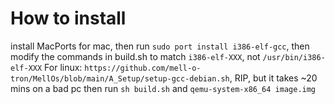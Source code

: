 # How to install
install MacPorts for mac, then run `sudo port install i386-elf-gcc`, then modify the commands in build.sh to match `i386-elf-XXX`, not `/usr/bin/i386-elf-XXX`
For linux: `https://github.com/mell-o-tron/MellOs/blob/main/A_Setup/setup-gcc-debian.sh`, RIP, but it takes ~20 mins on a bad pc
then run `sh build.sh` and `qemu-system-x86_64 image.img`
